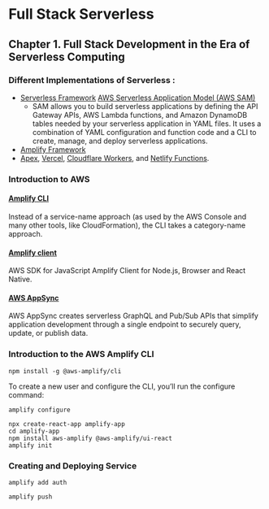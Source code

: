 # Full Stack Serverless

## Chapter 1. Full Stack Development in the Era of Serverless Computing



### Different Implementations of Serverless :

- [Serverless Framework](https://www.serverless.com/)
[AWS Serverless Application Model (AWS SAM)](https://docs.aws.amazon.com/serverless-application-model/latest/developerguide/what-is-sam.html)
  - SAM allows you to build serverless applications by defining the API Gateway APIs, AWS Lambda functions, and Amazon DynamoDB tables needed by your serverless application in YAML files. It uses a combination of YAML configuration and function code and a CLI to create, manage, and deploy serverless applications.
- [Amplify Framework](https://docs.aws.amazon.com/amplify/index.html)
- [Apex](https://apex.sh/up/), [Vercel](https://vercel.com/), [Cloudflare Workers](https://workers.cloudflare.com/), and [Netlify Functions](https://functions.netlify.com/).

### Introduction to AWS

#### [Amplify CLI](https://docs.amplify.aws/cli/)

Instead of a service-name approach (as used by the AWS Console and many other tools, like CloudFormation), the CLI takes a category-name approach. 

#### [Amplify client](https://docs.aws.amazon.com/AWSJavaScriptSDK/v3/latest/clients/client-amplify/index.html)

AWS SDK for JavaScript Amplify Client for Node.js, Browser and React Native.

#### [AWS AppSync](https://aws.amazon.com/appsync/)

AWS AppSync creates serverless GraphQL and Pub/Sub APIs that simplify application development through a single endpoint to securely query, update, or publish data. 

### Introduction to the AWS Amplify CLI

```shell
npm install -g @aws-amplify/cli
```

To create a new user and configure the CLI, you’ll run the configure command:

```shell
amplify configure
```

```shell
npx create-react-app amplify-app
cd amplify-app
npm install aws-amplify @aws-amplify/ui-react
amplify init
```

### Creating and Deploying Service

```shell
amplify add auth
```

```shell
amplify push
```